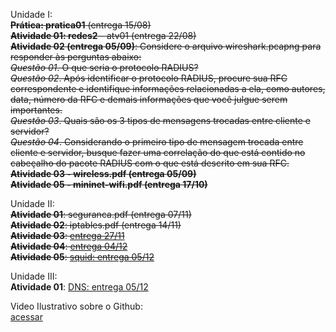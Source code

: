 Unidade I:  
~~**Prática: pratica01** (entrega 15/08)~~      
~~**Atividade 01: redes2** - atv01 (entrega 22/08)~~           
~~**Atividade 02 (entrega 05/09)**: Considere o arquivo wireshark.pcapng para responder às perguntas abaixo:     
        *Questão 01*. O que seria o protocolo RADIUS?  
	*Questão 02*. Após identificar o protocolo RADIUS, procure sua RFC correspondente e identifique informações relacionadas a ela, como autores, data, número da RFC e demais informações que você julgue serem importantes.  
	*Questão 03*. Quais são os 3 tipos de mensagens trocadas entre cliente e servidor?  
	*Questão 04*. Considerando o primeiro tipo de mensagem trocada entre cliente e servidor, busque fazer uma correlação do que está contido no cabeçalho do pacote RADIUS com o que está descrito em sua RFC.~~  
~~**Atividade 03 - wireless.pdf (entrega 05/09)**~~       
~~**Atividade 05 - mininet-wifi.pdf (entrega 17/10)**~~    

Unidade II:  
~~**Atividade 01**: seguranca.pdf (entrega 07/11)~~      
~~**Atividade 02**: iptables.pdf (entrega 14/11)~~         
~~**Atividade 03**: [entrega 27/11](https://docs.google.com/document/d/1xe6vS1ycrG_7oB387UBSieEV1IM4rmJ3y-2LLoqVETA/edit?usp=sharing)~~      
~~**Atividade 04**: [entrega 04/12](https://docs.google.com/document/d/1nFtiDi5LLqbWEwXIYidyaJWnokJAvi8u3b40WqSy9TY/edit?usp=sharing)~~           
~~**Atividade 05**: [squid: entrega 05/12](https://docs.google.com/document/d/12rtk0ikzmJtyF8vwa4SdRlX2aN2v7p339_NsKr6U6_I/edit?usp=sharing)~~      

Unidade III:   
**Atividade 01**: [DNS: entrega 05/12](https://docs.google.com/document/d/1rE92t4bpic6nIJVvqNJPWPZmOo5fue0fJ4_gWKyqmsQ/edit?usp=sharing)     


Video Ilustrativo sobre o Github:  
[acessar](https://www.youtube.com/watch?v=zg8JcK1dgMI)  
